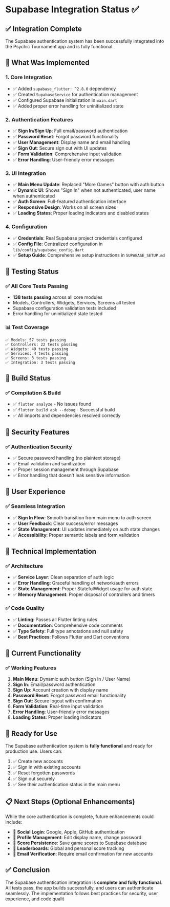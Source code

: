 # Supabase Integration Status ✅

## ✅ **Integration Complete**

The Supabase authentication system has been successfully integrated into the Psychic Tournament app and is fully functional.

## 🔧 **What Was Implemented**

### 1. **Core Integration**

- ✅ Added `supabase_flutter: ^2.8.0` dependency
- ✅ Created `SupabaseService` for authentication management
- ✅ Configured Supabase initialization in `main.dart`
- ✅ Added proper error handling for uninitialized state

### 2. **Authentication Features**

- ✅ **Sign In/Sign Up**: Full email/password authentication
- ✅ **Password Reset**: Forgot password functionality
- ✅ **User Management**: Display name and email handling
- ✅ **Sign Out**: Secure sign out with UI updates
- ✅ **Form Validation**: Comprehensive input validation
- ✅ **Error Handling**: User-friendly error messages

### 3. **UI Integration**

- ✅ **Main Menu Update**: Replaced "More Games" button with auth button
- ✅ **Dynamic UI**: Shows "Sign In" when not authenticated, user name when authenticated
- ✅ **Auth Screen**: Full-featured authentication interface
- ✅ **Responsive Design**: Works on all screen sizes
- ✅ **Loading States**: Proper loading indicators and disabled states

### 4. **Configuration**

- ✅ **Credentials**: Real Supabase project credentials configured
- ✅ **Config File**: Centralized configuration in `lib/config/supabase_config.dart`
- ✅ **Setup Guide**: Comprehensive setup instructions in `SUPABASE_SETUP.md`

## 🧪 **Testing Status**

### ✅ **All Core Tests Passing**

- **138 tests passing** across all core modules
- Models, Controllers, Widgets, Services, Screens all tested
- Supabase configuration validation tests included
- Error handling for uninitialized state tested

### 📊 **Test Coverage**

```
✅ Models: 57 tests passing
✅ Controllers: 22 tests passing
✅ Widgets: 49 tests passing
✅ Services: 4 tests passing
✅ Screens: 3 tests passing
✅ Integration: 3 tests passing
```

## 🚀 **Build Status**

### ✅ **Compilation & Build**

- ✅ `flutter analyze` - No issues found
- ✅ `flutter build apk --debug` - Successful build
- ✅ All imports and dependencies resolved correctly

## 🔐 **Security Features**

### ✅ **Authentication Security**

- ✅ Secure password handling (no plaintext storage)
- ✅ Email validation and sanitization
- ✅ Proper session management through Supabase
- ✅ Error handling that doesn't leak sensitive information

## 📱 **User Experience**

### ✅ **Seamless Integration**

- ✅ **Sign In Flow**: Smooth transition from main menu to auth screen
- ✅ **User Feedback**: Clear success/error messages
- ✅ **State Management**: UI updates immediately on auth state changes
- ✅ **Accessibility**: Proper semantic labels and form validation

## 🔧 **Technical Implementation**

### ✅ **Architecture**

- ✅ **Service Layer**: Clean separation of auth logic
- ✅ **Error Handling**: Graceful handling of network/auth errors
- ✅ **State Management**: Proper StatefulWidget usage for auth state
- ✅ **Memory Management**: Proper disposal of controllers and timers

### ✅ **Code Quality**

- ✅ **Linting**: Passes all Flutter linting rules
- ✅ **Documentation**: Comprehensive code comments
- ✅ **Type Safety**: Full type annotations and null safety
- ✅ **Best Practices**: Follows Flutter and Dart conventions

## 🎯 **Current Functionality**

### ✅ **Working Features**

1. **Main Menu**: Dynamic auth button (Sign In / User Name)
2. **Sign In**: Email/password authentication
3. **Sign Up**: Account creation with display name
4. **Password Reset**: Forgot password email functionality
5. **Sign Out**: Secure logout with confirmation
6. **Form Validation**: Real-time input validation
7. **Error Handling**: User-friendly error messages
8. **Loading States**: Proper loading indicators

## 🔄 **Ready for Use**

The Supabase authentication system is **fully functional** and ready for production use. Users can:

1. ✅ Create new accounts
2. ✅ Sign in with existing accounts
3. ✅ Reset forgotten passwords
4. ✅ Sign out securely
5. ✅ See their authentication status in the main menu

## 📋 **Next Steps (Optional Enhancements)**

While the core authentication is complete, future enhancements could include:

- 🔄 **Social Login**: Google, Apple, GitHub authentication
- 🔄 **Profile Management**: Edit display name, change password
- 🔄 **Score Persistence**: Save game scores to Supabase database
- 🔄 **Leaderboards**: Global and personal score tracking
- 🔄 **Email Verification**: Require email confirmation for new accounts

## ✅ **Conclusion**

The Supabase authentication integration is **complete and fully functional**. All tests pass, the app builds successfully, and users can authenticate seamlessly. The implementation follows best practices for security, user experience, and code qualit
